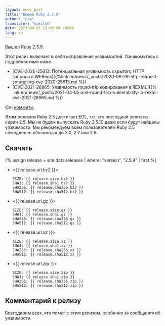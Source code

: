 ```yaml
---
layout: news_post
title: "Вышел Ruby 2.5.9"
author: "usa"
translator: "nakilon"
date: 2021-04-05 12:00:00 +0000
lang: ru
---
```


Вышел Ruby 2.5.9.

Этот релиз включает в себя исправления уязвимостей.
Ознакомьтесь с подробностями ниже.

* [CVE-2020-25613: Потенциальная уязвимость скрытого HTTP запроса в WEBrick]({%link en/news/_posts/2020-09-29-http-request-smuggling-cve-2020-25613.md %})
* [CVE-2021-28965: Уязвимость round-trip кодирования в REXML]({% link en/news/_posts/2021-04-05-xml-round-trip-vulnerability-in-rexml-cve-2021-28965.md %})

См. [коммиты](https://github.com/ruby/ruby/compare/v2_5_8...v2_5_9).

Этим релизом Ruby 2.5 достигает EOL, т.е. это последний релиз из серии 2.5.
Мы не будем выпускать Ruby 2.5.10 даже если будут найдены уязвимости.
Мы рекомендуем всем пользователям Ruby 2.5 немедленно обновиться до 3.0, 2.7 или 2.6.

## Скачать

{% assign release = site.data.releases | where: "version", "2.5.9" | first %}

* <{{ release.url.bz2 }}>

      SIZE: {{ release.size.bz2 }}
      SHA1: {{ release.sha1.bz2 }}
      SHA256: {{ release.sha256.bz2 }}
      SHA512: {{ release.sha512.bz2 }}

* <{{ release.url.gz }}>

      SIZE: {{ release.size.gz }}
      SHA1: {{ release.sha1.gz }}
      SHA256: {{ release.sha256.gz }}
      SHA512: {{ release.sha512.gz }}

* <{{ release.url.xz }}>

      SIZE: {{ release.size.xz }}
      SHA1: {{ release.sha1.xz }}
      SHA256: {{ release.sha256.xz }}
      SHA512: {{ release.sha512.xz }}

* <{{ release.url.zip }}>

      SIZE: {{ release.size.zip }}
      SHA1: {{ release.sha1.zip }}
      SHA256: {{ release.sha256.zip }}
      SHA512: {{ release.sha512.zip }}

## Комментарий к релизу

Благодарим всех, кто помог с этим релизом, особенно за сообщения об уязвимости.
